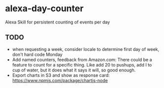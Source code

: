 # alexa-day-counter
Alexa Skill for persistent counting of events per day

## TODO
- when requesting a week, consider locale to determine first day of week, don't hard code Monday
- Add named counters, feedback from Amazon.com:
  There could be a feature to count for a specific thing. Like add 20 to pushups, add I to cup of water, but it does what it says it will, so good enough.
- Export charts in S3 and show as response card: https://www.npmjs.com/package/chartjs-node
